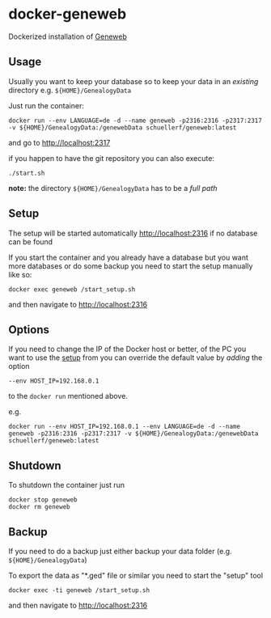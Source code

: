 # docker-geneweb
Dockerized installation of [Geneweb](https://en.wikipedia.org/wiki/GeneWeb)  

## Usage

Usually you want to keep your database so to keep your data in an *existing* directory e.g. `${HOME}/GenealogyData`

Just run the container:
```
docker run --env LANGUAGE=de -d --name geneweb -p2316:2316 -p2317:2317 -v ${HOME}/GenealogyData:/genewebData schuellerf/geneweb:latest
```

and go to [http://localhost:2317](http://localhost:2317)

if you happen to have the git repository you can also execute:
```
./start.sh
```

**note:** the directory `${HOME}/GenealogyData` has to be a *full path*

## Setup
The setup will be started automatically [http://localhost:2316](http://localhost:2316) if no database can be found
		
If you start the container and you already have a database but you want more databases or do some backup you need to start the setup manually like so:

```
docker exec geneweb /start_setup.sh
```
and then navigate to [http://localhost:2316](http://localhost:2316)

## Options
If you need to change the IP of the Docker host or better, of the PC you want to use the [setup](http://localhost:2316) from
you can override the default value by _adding_ the option

```
--env HOST_IP=192.168.0.1
```

to the `docker run` mentioned above.

e.g.
```
docker run --env HOST_IP=192.168.0.1 --env LANGUAGE=de -d --name geneweb -p2316:2316 -p2317:2317 -v ${HOME}/GenealogyData:/genewebData schuellerf/geneweb:latest
```

## Shutdown

To shutdown the container just run
```
docker stop geneweb
docker rm geneweb
```

## Backup
If you need to do a backup just either backup your data folder (e.g. `${HOME}/GenealogyData`)

To export the data as "*.ged" file or similar you need to start the "setup" tool

```
docker exec -ti geneweb /start_setup.sh
```
and then navigate to [http://localhost:2316](http://localhost:2316)

